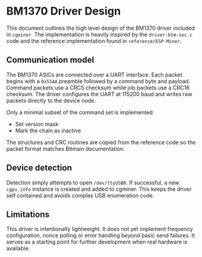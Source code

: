 # BM1370 Driver Design

This document outlines the high level design of the BM1370 driver included in
`cgminer`.  The implementation is heavily inspired by the `driver-btm-soc.c`
code and the reference implementation found in `reference/ESP-Miner`.

## Communication model

The BM1370 ASICs are connected over a UART interface.  Each packet begins with a
`0x55AA` preamble followed by a command byte and payload.  Command packets use a
CRC5 checksum while job packets use a CRC16 checksum.  The driver configures the
UART at 115200 baud and writes raw packets directly to the device node.

Only a minimal subset of the command set is implemented:

* Set version mask
* Mark the chain as inactive

The structures and CRC routines are copied from the reference code so the packet
 format matches Bitmain documentation.

## Device detection

Detection simply attempts to open `/dev/ttyUSB0`.  If successful, a new
`cgpu_info` instance is created and added to cgminer.  This keeps the driver
self contained and avoids complex USB enumeration code.

## Limitations

This driver is intentionally lightweight.  It does not yet implement frequency
configuration, nonce polling or error handling beyond basic send failures.  It
serves as a starting point for further development when real hardware is
available.
